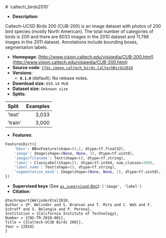 <div itemscope itemtype="http://schema.org/Dataset">
  <div itemscope itemprop="includedInDataCatalog" itemtype="http://schema.org/DataCatalog">
    <meta itemprop="name" content="TensorFlow Datasets" />
  </div>
  <meta itemprop="name" content="caltech_birds2010" />
  <meta itemprop="description" content="Caltech-UCSD Birds 200 (CUB-200) is an image dataset with photos &#10;of 200 bird species (mostly North American). The total number of &#10;categories of birds is 200 and there are 6033 images in the 2010 &#10;dataset and 11,788 images in the 2011 dataset.&#10;Annotations include bounding boxes, segmentation labels.&#10;&#10;&#10;To use this dataset:&#10;&#10;```python&#10;import tensorflow_datasets as tfds&#10;&#10;ds = tfds.load(&#x27;caltech_birds2010&#x27;, split=&#x27;train&#x27;)&#10;for ex in ds.take(4):&#10;  print(ex)&#10;```&#10;&#10;See [the guide](https://www.tensorflow.org/datasets/overview) for more&#10;informations on [tensorflow_datasets](https://www.tensorflow.org/datasets).&#10;&#10;" />
  <meta itemprop="url" content="https://www.tensorflow.org/datasets/catalog/caltech_birds2010" />
  <meta itemprop="sameAs" content="http://www.vision.caltech.edu/visipedia/CUB-200.html" />
  <meta itemprop="citation" content="@techreport{WelinderEtal2010,&#10;Author = {P. Welinder and S. Branson and T. Mita and C. Wah and F. Schroff and S. Belongie and P. Perona},&#10;Institution = {California Institute of Technology},&#10;Number = {CNS-TR-2010-001},&#10;Title = {{Caltech-UCSD Birds 200}},&#10;Year = {2010}&#10;}&#10;" />
</div>
# `caltech_birds2010`

*   **Description**:

Caltech-UCSD Birds 200 (CUB-200) is an image dataset with photos of 200 bird
species (mostly North American). The total number of categories of birds is 200
and there are 6033 images in the 2010 dataset and 11,788 images in the 2011
dataset. Annotations include bounding boxes, segmentation labels.

*   **Homepage**:
    [http://www.vision.caltech.edu/visipedia/CUB-200.html](http://www.vision.caltech.edu/visipedia/CUB-200.html)
*   **Source code**:
    [`tfds.image.caltech_birds.CaltechBirds2010`](https://github.com/tensorflow/datasets/tree/master/tensorflow_datasets/image/caltech_birds.py)
*   **Versions**:
    *   **`0.1.0`** (default): No release notes.
*   **Download size**: `659.14 MiB`
*   **Dataset size**: `Unknown size`
*   **Splits**:

Split   | Examples
:------ | -------:
'test'  | 3,033
'train' | 3,000

*   **Features**:

```python
FeaturesDict({
    'bbox': BBoxFeature(shape=(4,), dtype=tf.float32),
    'image': Image(shape=(None, None, 3), dtype=tf.uint8),
    'image/filename': Text(shape=(), dtype=tf.string),
    'label': ClassLabel(shape=(), dtype=tf.int64, num_classes=200),
    'label_name': Text(shape=(), dtype=tf.string),
    'segmentation_mask': Image(shape=(None, None, 1), dtype=tf.uint8),
})
```

*   **Supervised keys** (See
    [`as_supervised` doc](https://www.tensorflow.org/datasets/api_docs/python/tfds/load)):
    `('image', 'label')`
*   **Citation**:

```
@techreport{WelinderEtal2010,
Author = {P. Welinder and S. Branson and T. Mita and C. Wah and F. Schroff and S. Belongie and P. Perona},
Institution = {California Institute of Technology},
Number = {CNS-TR-2010-001},
Title = {{Caltech-UCSD Birds 200}},
Year = {2010}
}
```
